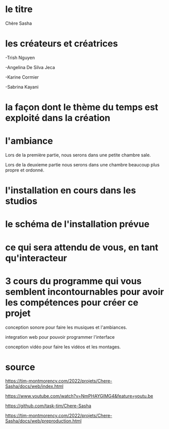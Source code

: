 # le titre

Chère Sasha

# les créateurs et créatrices

-Trish Nguyen

-Angelina De Silva Jeca

-Karine Cormier

-Sabrina Kayani

# la façon dont le thème du temps est exploité dans la création





# l'ambiance

Lors de la première partie, nous serons dans une petite chambre sale.

Lors de la deuxieme partie nous serons dans une chambre beaucoup plus propre et ordonné.


# l'installation en cours dans les studios 


# le schéma de l'installation prévue 
# ce qui sera attendu de vous, en tant qu'interacteur


# 3 cours du programme qui vous semblent incontournables pour avoir les compétences pour créer ce projet

conception sonore pour faire les musiques et l'ambiances.

integration web pour pouvoir programmer l'interface

conception vidéo pour faire les vidéos et les montages.

# source

https://tim-montmorency.com/2022/projets/Chere-Sasha/docs/web/index.html

https://www.youtube.com/watch?v=NmPHAYGlMG4&feature=youtu.be

https://github.com/task-tim/Chere-Sasha

https://tim-montmorency.com/2022/projets/Chere-Sasha/docs/web/preproduction.html
